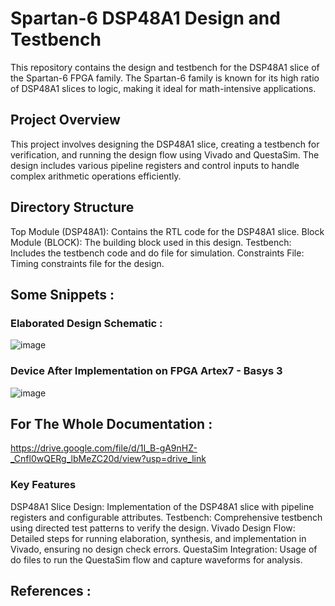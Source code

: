 # Spartan-6 DSP48A1 Design and Testbench
This repository contains the design and testbench for the DSP48A1 slice of the Spartan-6 FPGA family. The Spartan-6 family is known for its high ratio of DSP48A1 slices to logic, making it ideal for math-intensive applications.

## Project Overview
This project involves designing the DSP48A1 slice, creating a testbench for verification, and running the design flow using Vivado and QuestaSim. The design includes various pipeline registers and control inputs to handle complex arithmetic operations efficiently.

## Directory Structure
Top Module (DSP48A1): Contains the RTL code for the DSP48A1 slice.
Block Module (BLOCK): The building block used in this design.
Testbench: Includes the testbench code and do file for simulation.
Constraints File: Timing constraints file for the design.

## Some Snippets :
### Elaborated Design Schematic : 
![image](https://github.com/user-attachments/assets/2902c4dd-784e-4f8a-a4f3-c5fd34f73f24)
### Device After Implementation on FPGA Artex7 - Basys 3
![image](https://github.com/user-attachments/assets/95f586f6-65b4-4049-b658-0dbcec4763fd)

## For The Whole Documentation : 
https://drive.google.com/file/d/1I_B-gA9nHZ-_Cnfl0wQERg_lbMeZC20d/view?usp=drive_link
### Key Features
DSP48A1 Slice Design: Implementation of the DSP48A1 slice with pipeline registers and configurable attributes.
Testbench: Comprehensive testbench using directed test patterns to verify the design.
Vivado Design Flow: Detailed steps for running elaboration, synthesis, and implementation in Vivado, ensuring no design check errors.
QuestaSim Integration: Usage of do files to run the QuestaSim flow and capture waveforms for analysis.

## References :
[Xilinx User Guide]: (https://docs.amd.com/v/u/en-US/ug389)
